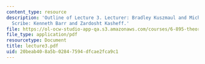 ```yaml
---
content_type: resource
description: 'Outline of Lecture 3. Lecturer: Bradley Kuszmaul and Michael Bender.
  Scribe: Kenneth Barr and Zardosht Kasheff.'
file: https://ol-ocw-studio-app-qa.s3.amazonaws.com/courses/6-895-theory-of-parallel-systems-sma-5509-fall-2003/20beab408a5b02847594dfcae2fca9c1_lecture3.pdf
file_type: application/pdf
resourcetype: Document
title: lecture3.pdf
uid: 20beab40-8a5b-0284-7594-dfcae2fca9c1
---
```

